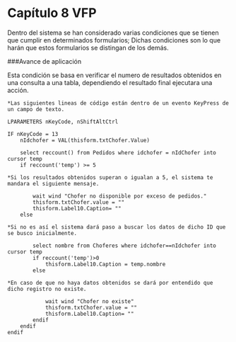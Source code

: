 Capítulo 8 VFP
===================
Dentro del sistema se han considerado varias condiciones que se tienen que cumplir en determinados formularios; Dichas condiciones son lo que harán que estos formularios se distingan de los demás.  

###Avance de aplicación

Esta condición se basa en verificar el numero de resultados obtenidos en una consulta a una tabla, dependiendo el resultado final ejecutara una acción.

```vfp
*Las siguientes lineas de código están dentro de un evento KeyPress de un campo de texto.

LPARAMETERS nKeyCode, nShiftAltCtrl

IF nKeyCode = 13
	nIdchofer = VAL(thisform.txtChofer.Value)
	
	select reccount() from Pedidos where idchofer = nIdChofer into cursor temp
	if reccount('temp') >= 5
	
*Si los resultados obtenidos superan o igualan a 5, el sistema te mandara el siguiente mensaje.

		wait wind "Chofer no disponible por exceso de pedidos."
		thisform.txtChofer.value = ""
		thisform.Label10.Caption= ""
	else

*Si no es así el sistema dará paso a buscar los datos de dicho ID que se busco inicialmente.
  
		select nombre from Choferes where idchofer==nIdchofer into cursor temp
		if reccount('temp')>0
			thisform.Label10.Caption = temp.nombre 
		else

*En caso de que no haya datos obtenidos se dará por entendido que dicho registro no existe.

			wait wind "Chofer no existe"
			thisform.txtChofer.value = ""
			thisform.Label10.Caption= ""
		endif
	endif
endif
```
